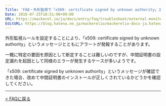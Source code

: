 ```yaml
---
Title: 'FAQ・外形監視で「x509: certificate signed by unknown authority」エラーが出ます'
Date: 2018-07-25T18:51:08+09:00
URL: https://mackerel.io/ja/docs/entry/faq/troubleshoot/external-monitor-cert-alert
EditURL: https://blog.hatena.ne.jp/mackerelio/mackerelio-docs-ja.hatenablog.mackerel.io/atom/entry/10257846132604455875
---
```


外形監視ルールを設定することにより、「x509: certificate signed by unknown authority」というメッセージとともにアラートが発報することがあります。

一概に特定の要因を原因として断定することは難しいのですが、中間証明書の設定漏れを起因として同様のエラーが発生するケースが多いようです。

「x509: certificate signed by unknown authority」というメッセージが確認できた場合、改めて中間証明書のインストールが正しくされているかどうかを確認してください。

---

[< FAQに戻る](https://mackerel.io/ja/docs/entry/faq)
